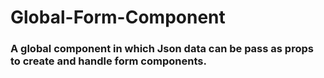 # Global-Form-Component

### A global component in which Json data can be pass as props to create and handle form components.
